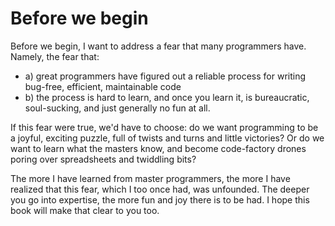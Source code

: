# Before we begin

Before we begin, I want to address a fear that many programmers have. Namely, the fear that:

- a) great programmers have figured out a reliable process for writing bug-free, efficient, maintainable code
- b) the process is hard to learn, and once you learn it, is bureaucratic, soul-sucking, and just generally no fun at all.

If this fear were true, we'd have to choose: do we want programming to be a joyful, exciting puzzle, full of twists and turns and little victories? Or do we want to learn what the masters know, and become code-factory drones poring over spreadsheets and twiddling bits?

The more I have learned from master programmers, the more I have realized that this fear, which I too once had, was unfounded. The deeper you go into expertise, the more fun and joy there is to be had. I hope this book will make that clear to you too.